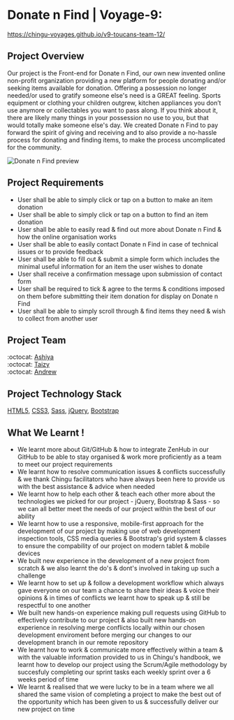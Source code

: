# Donate n Find | Voyage-9:  
https://chingu-voyages.github.io/v9-toucans-team-12/ 

## Project Overview 
Our project is the Front-end for Donate n Find, our own new invented online non-profit organization providing a new platform for people donating and/or seeking items available for donation. Offering a possession no longer needed/or used to gratify someone else's need is a GREAT feeling. Sports equipment or clothing your children outgrew, kitchen appliances you don’t use anymore or collectables you want to pass along. If you think about it, there are likely many things in your possession no use to you, but that would totally make someone else's day. We created Donate n Find to pay forward the spirit of giving and receiving and to also provide a no-hassle process for donating and finding items, to make the process uncomplicated for the community. <br />

![Donate n Find preview](https://lh3.googleusercontent.com/tXW0MgQfs2r4VD2rYk9FoytZFVyO6Xr4ZW1vBpovhUqD1kSl20-KFCbmqjWHZ51wnMB4OnAYnUw)

## Project Requirements

- User shall be able to simply click or tap on a button to make an item donation 
- User shall be able to simply click or tap on a button to find an item donation 
- User shall be able to easily read & find out more about Donate n Find & how the online organisation works  
- User shall be able to easily contact Donate n Find in case of technical issues or to provide feedback 
- User shall be able to fill out & submit a simple form which includes the minimal useful information for an item the user wishes to donate 
- User shall receive a confirmation message upon submission of contact form 
- User shall be required to tick & agree to the terms & conditions imposed on them before submitting their item donation for display on Donate n Find 
- User shall be able to simply scroll through & find items they need & wish to collect from another user

## Project Team  

:octocat: [Ashiya](https://github.com/ashiyaman) <br />
:octocat: [Taizy](https://github.com/snrelghgub) <br />
:octocat: [Andrew](https://github.com/DrewDen)


## Project Technology Stack

[HTML5](https://www.w3schools.com/html/),
[CSS3](https://www.w3schools.com/css/),
[Sass](https://sass-lang.com/),
[jQuery](https://jquery.com/),
[Bootstrap](https://getbootstrap.com/) 

## What We Learnt !

- We learnt more about Git/GitHub & how to integrate ZenHub in our GitHub to be able to stay organised & work more proficiently as a team to meet our project requirements  
- We learnt how to resolve communication issues & conflicts successfully & we thank Chingu facilitators who have always been here to provide us with the best assistance & advice when needed 
- We learnt how to help each other & teach each other more about the technologies we picked for our project - jQuery, Bootstrap & Sass - so we can all better meet the needs of our project within the best of our ability  
- We learnt how to use a responsive, mobile-first approach for the development of our project by making use of web development inspection tools, CSS media queries & Bootstrap's grid system & classes to ensure the compability of our project on modern tablet & mobile devices
- We built new experience in the development of a new project from scratch & we also learnt the do's & dont's involved in taking up such a challenge 
- We learnt how to set up & follow a development workflow which always gave everyone on our team a chance to share their ideas & voice their opinions & in times of conflicts we learnt how to speak up & still be respectful to one another 
- We built new hands-on experience making pull requests using GitHub to effectively contribute to our project & also built new hands-on experience in resolving merge conflicts locally within our chosen development enviroment before merging our changes to our development branch in our remote repository
- We learnt how to work & communicate more effectively within a team & with the valuable information provided to us in Chingu's handbook, we learnt how to develop our project using the Scrum/Agile methodology by succesfuly completing our sprint tasks each weekly sprint over a 6 weeks period of time 
- We learnt & realised that we were lucky to be in a team where we all shared the same vision of completing a project to make the best out of the opportunity which has been given to us & successfully deliver our new project on time
